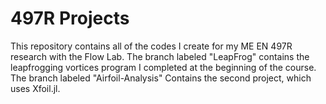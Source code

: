 # 497R Projects

This repository contains all of the codes I create for my ME EN 497R research with the Flow Lab.
The branch labeled "LeapFrog" contains the leapfrogging vortices program I completed at the beginning of the course.
The branch labeled "Airfoil-Analysis" Contains the second project, which uses Xfoil.jl.
